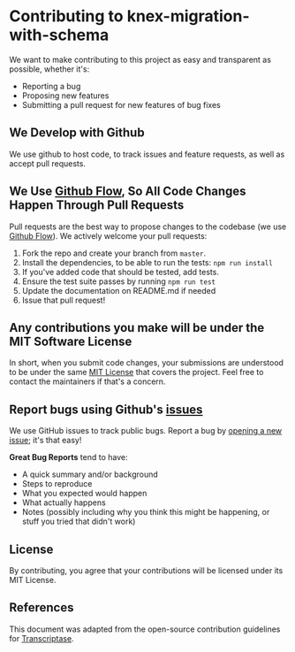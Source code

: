 # Contributing to knex-migration-with-schema

We want to make contributing to this project as easy and transparent as possible, whether it's:

- Reporting a bug
- Proposing new features
- Submitting a pull request for new features of bug fixes

## We Develop with Github

We use github to host code, to track issues and feature requests, as well as accept pull requests.

## We Use [Github Flow](https://guides.github.com/introduction/flow/index.html), So All Code Changes Happen Through Pull Requests

Pull requests are the best way to propose changes to the codebase (we use [Github Flow](https://guides.github.com/introduction/flow/index.html)). We actively welcome your pull requests:

1. Fork the repo and create your branch from `master`.
2. Install the dependencies, to be able to run the tests: `npm run install`
3. If you've added code that should be tested, add tests.
4. Ensure the test suite passes by running `npm run test`
5. Update the documentation on README.md if needed
6. Issue that pull request!

## Any contributions you make will be under the MIT Software License

In short, when you submit code changes, your submissions are understood to be under the same [MIT License](http://choosealicense.com/licenses/mit/) that covers the project. Feel free to contact the maintainers if that's a concern.

## Report bugs using Github's [issues](https://github.com/wgrisa/knex-migration-with-schema/issues)

We use GitHub issues to track public bugs. Report a bug by [opening a new issue](); it's that easy!

**Great Bug Reports** tend to have:

- A quick summary and/or background
- Steps to reproduce
- What you expected would happen
- What actually happens
- Notes (possibly including why you think this might be happening, or stuff you tried that didn't work)

## License

By contributing, you agree that your contributions will be licensed under its MIT License.

## References

This document was adapted from the open-source contribution guidelines for [Transcriptase](https://gist.github.com/briandk/3d2e8b3ec8daf5a27a62).

